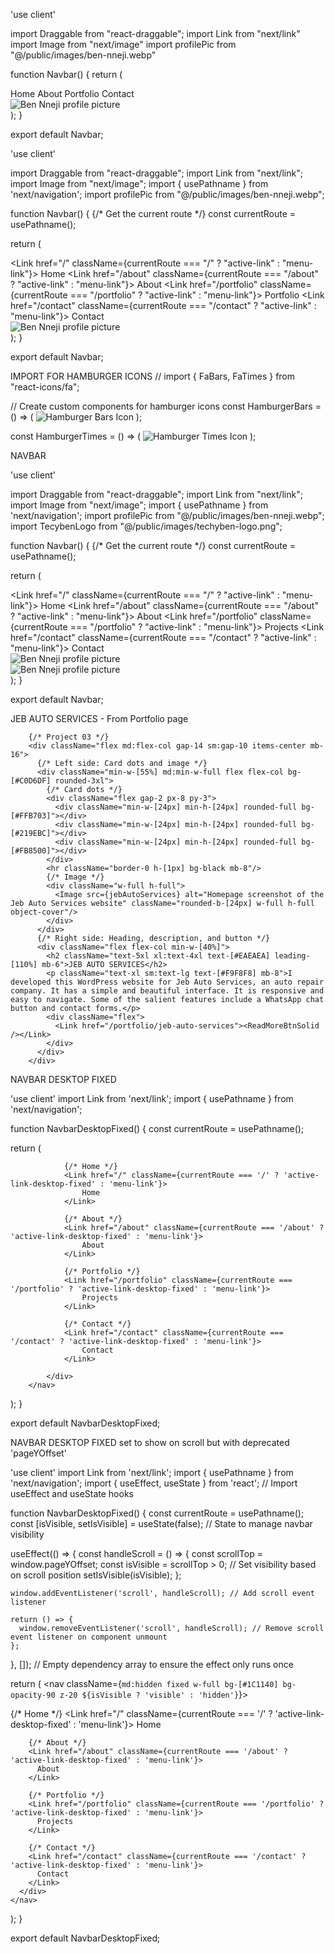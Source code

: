 'use client'

import Draggable from "react-draggable";
import Link from "next/link"
import Image from "next/image"
import profilePic from "@/public/images/ben-nneji.webp"

function Navbar() {
  return (
    <Draggable 
      bounds="parent"
    >
        <nav title="Click and drag to move" className="md:hidden sm:hidden flex items-center gap-10 w-max bg-[#F9F8F8] rounded-r-[110px] text-[#023047] text-base font-medium p-4 cursor-grab">
            <div className="flex flex-col justify-center ml-6">
                <Link href="/" className="hover:text-[#FB8500]">Home</Link>
                <Link href="/about" className="hover:text-[#FB8500]">About</Link>
                <Link href="/portfolio" className="hover:text-[#FB8500]">Portfolio</Link>
                <Link href="/contact" className="hover:text-[#FB8500]">Contact</Link>
            </div>
            <div>
                <div className="max-w-[6em] border-4 border-solid border-[#8ECAE6] rounded-full">
                <Link href="/">
                    <Image src={profilePic} alt="Ben Nneji profile picture" title="Home" className="rounded-full"/>
                </Link>
                </div>
            </div>
        </nav>
    </Draggable>
  );
}

export default Navbar;


'use client'

import Draggable from "react-draggable";
import Link from "next/link";
import Image from "next/image";
import { usePathname } from 'next/navigation';
import profilePic from "@/public/images/ben-nneji.webp";

function Navbar() {
  {/* Get the current route */}
  const currentRoute = usePathname();

  return (
    <Draggable 
      bounds="parent"
      cancel=".menu-link, .profile-picture"
    >
      <nav title="Click and drag to move" className="md:hidden sm:hidden flex items-center gap-10 w-max bg-[#F9F8F8] rounded-r-[110px] text-[#023047] text-base font-medium p-4 cursor-grab">
        <div className="flex flex-col justify-center ml-6">
          <Link href="/" className={currentRoute === "/" ? "active-link" : "menu-link"}>
            Home
          </Link>
          <Link href="/about" className={currentRoute === "/about" ? "active-link" : "menu-link"}>
            About
          </Link> 
          <Link href="/portfolio" className={currentRoute === "/portfolio" ? "active-link" : "menu-link"}>
            Portfolio
          </Link> 
          <Link href="/contact" className={currentRoute === "/contact" ? "active-link" : "menu-link"}>
            Contact
          </Link> 
        </div>
        <div>
          <div className="max-w-[6em] border-4 border-solid border-[#8ECAE6] rounded-full">
            <Link href="/">
              <Image src={profilePic} alt="Ben Nneji profile picture" title="Home" className="profile-picture rounded-full" />
            </Link>
          </div>
        </div>
      </nav>
    </Draggable>
  );
}

export default Navbar;


IMPORT FOR HAMBURGER ICONS
// import { FaBars, FaTimes } from "react-icons/fa";


// Create custom components for hamburger icons
const HamburgerBars = () => (
  <Image src="/images/hamburger-bars-icon.png" alt="Hamburger Bars Icon" width={20} height={20} />
);

const HamburgerTimes = () => (
  <Image src="/images/hamburger-times-icon.png" alt="Hamburger Times Icon" width={20} height={20} />
);


NAVBAR

'use client'

import Draggable from "react-draggable";
import Link from "next/link";
import Image from "next/image";
import { usePathname } from 'next/navigation';
import profilePic from "@/public/images/ben-nneji.webp";
import TecybenLogo from "@/public/images/techyben-logo.png";

function Navbar() {
  {/* Get the current route */}
  const currentRoute = usePathname();

  return (
    <Draggable 
      bounds="parent"
      cancel=".menu-link, .profile-picture"
    >
      <nav title="Click and drag to move" className="md:hidden sm:hidden flex items-center gap-10 w-max bg-[#F9F8F8] rounded-r-[110px] text-[#023047] text-base font-medium p-4 cursor-grab">
        <div className="flex flex-col justify-center min-w-max ml-6">
          <Link href="/" className={currentRoute === "/" ? "active-link" : "menu-link"}>
            Home
          </Link>
          <Link href="/about" className={currentRoute === "/about" ? "active-link" : "menu-link"}>
            About
          </Link> 
          <Link href="/portfolio" className={currentRoute === "/portfolio" ? "active-link" : "menu-link"}>
            Projects
          </Link> 
          <Link href="/contact" className={currentRoute === "/contact" ? "active-link" : "menu-link"}>
            Contact
          </Link> 
        </div>
        <div className="navbar--img-container">
          <div className="navbar--img-wrapper min-w-[6em] min-h-[6em] relative transition-all duration-1000 ease-linear">
            <div className="navbar--img-wrapper-front absolute z-[2] border-4 border-solid border-[#8ECAE6] rounded-full">
              <Link href="/">
                <Image src={profilePic} alt="Ben Nneji profile picture" title="Home" className="profile-picture rounded-full" />
              </Link>
            </div>
            <div className="navbar--img-wrapper-back absolute z-[1] border-4 border-solid border-[#8ECAE6] rounded-full">
              <Link href="/">
                <Image src={TecybenLogo} alt="Ben Nneji profile picture" title="Home" className="profile-picture rounded-full" />
              </Link>
            </div>
          </div>
        </div>
      </nav>
    </Draggable>
  );
}

export default Navbar;


JEB AUTO SERVICES - From Portfolio page

        {/* Project 03 */}
        <div className="flex md:flex-col gap-14 sm:gap-10 items-center mb-16">
          {/* Left side: Card dots and image */}
          <div className="min-w-[55%] md:min-w-full flex flex-col bg-[#C0D6DF] rounded-3xl">
            {/* Card dots */}
            <div className="flex gap-2 px-8 py-3">
              <div className="min-w-[24px] min-h-[24px] rounded-full bg-[#FFB703]"></div>
              <div className="min-w-[24px] min-h-[24px] rounded-full bg-[#219EBC]"></div>
              <div className="min-w-[24px] min-h-[24px] rounded-full bg-[#FB8500]"></div>
            </div>
            <hr className="border-0 h-[1px] bg-black mb-8"/>
            {/* Image */}
            <div className="w-full h-full">
              <Image src={jebAutoServices} alt="Homepage screenshot of the Jeb Auto Services website" className="rounded-b-[24px] w-full h-full object-cover"/>
            </div>
          </div>
          {/* Right side: Heading, description, and button */}
          <div className="flex flex-col min-w-[40%]">
            <h2 className="text-5xl xl:text-4xl text-[#EAEAEA] leading-[110%] mb-6">JEB AUTO SERVICES</h2>
            <p className="text-xl sm:text-lg text-[#F9F8F8] mb-8">I developed this WordPress website for Jeb Auto Services, an auto repair company. It has a simple and beautiful interface. It is responsive and easy to navigate. Some of the salient features include a WhatsApp chat button and contact forms.</p>
            <div className="flex">
              <Link href="/portfolio/jeb-auto-services"><ReadMoreBtnSolid /></Link>
            </div>
          </div>
        </div>


NAVBAR DESKTOP FIXED

'use client'
import Link from 'next/link';
import { usePathname } from 'next/navigation';

function NavbarDesktopFixed() {
  const currentRoute = usePathname();

  return (
        <nav className="md:hidden fixed w-full bg-[#1C1140] bg-opacity-90 z-20">
            <div className="section-px flex justify-end gap-4 text-[#F9F8F8] text-base font-normal">

                {/* Home */}
                <Link href="/" className={currentRoute === '/' ? 'active-link-desktop-fixed' : 'menu-link'}>
                    Home
                </Link>

                {/* About */}
                <Link href="/about" className={currentRoute === '/about' ? 'active-link-desktop-fixed' : 'menu-link'}>
                    About
                </Link>

                {/* Portfolio */}
                <Link href="/portfolio" className={currentRoute === '/portfolio' ? 'active-link-desktop-fixed' : 'menu-link'}>
                    Projects
                </Link>

                {/* Contact */}
                <Link href="/contact" className={currentRoute === '/contact' ? 'active-link-desktop-fixed' : 'menu-link'}>
                    Contact
                </Link>

            </div>
        </nav>
  );
}

export default NavbarDesktopFixed;


NAVBAR DESKTOP FIXED set to show on scroll but with deprecated 'pageYOffset'

'use client'
import Link from 'next/link';
import { usePathname } from 'next/navigation';
import { useEffect, useState } from 'react'; // Import useEffect and useState hooks

function NavbarDesktopFixed() {
  const currentRoute = usePathname();
  const [isVisible, setIsVisible] = useState(false); // State to manage navbar visibility

  useEffect(() => {
    const handleScroll = () => {
      const scrollTop = window.pageYOffset;
      const isVisible = scrollTop > 0; // Set visibility based on scroll position
      setIsVisible(isVisible);
    };

    window.addEventListener('scroll', handleScroll); // Add scroll event listener

    return () => {
      window.removeEventListener('scroll', handleScroll); // Remove scroll event listener on component unmount
    };
  }, []); // Empty dependency array to ensure the effect only runs once

  return (
    <nav className={`md:hidden fixed w-full bg-[#1C1140] bg-opacity-90 z-20 ${isVisible ? 'visible' : 'hidden'}`}>
      <div className="section-px flex justify-end gap-4 text-[#F9F8F8] text-base font-normal py-2">
        {/* Home */}
        <Link href="/" className={currentRoute === '/' ? 'active-link-desktop-fixed' : 'menu-link'}>
          Home
        </Link>

        {/* About */}
        <Link href="/about" className={currentRoute === '/about' ? 'active-link-desktop-fixed' : 'menu-link'}>
          About
        </Link>

        {/* Portfolio */}
        <Link href="/portfolio" className={currentRoute === '/portfolio' ? 'active-link-desktop-fixed' : 'menu-link'}>
          Projects
        </Link>

        {/* Contact */}
        <Link href="/contact" className={currentRoute === '/contact' ? 'active-link-desktop-fixed' : 'menu-link'}>
          Contact
        </Link>
      </div>
    </nav>
  );
}

export default NavbarDesktopFixed;
